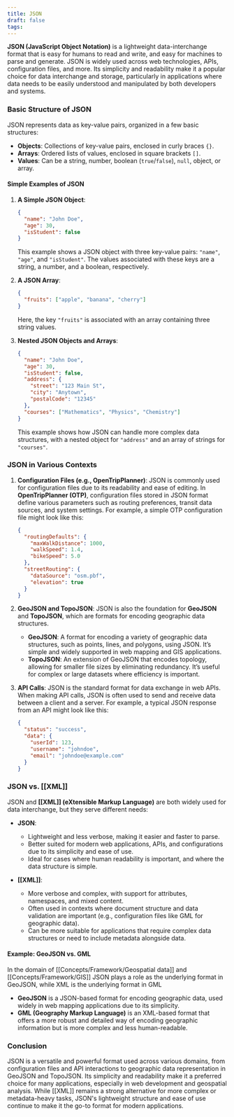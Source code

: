 ```yaml
---
title: JSON
draft: false
tags:
---
```

**JSON (JavaScript Object Notation)** is a lightweight data-interchange format that is easy for humans to read and write, and easy for machines to parse and generate. JSON is widely used across web technologies, APIs, configuration files, and more. Its simplicity and readability make it a popular choice for data interchange and storage, particularly in applications where data needs to be easily understood and manipulated by both developers and systems.

### **Basic Structure of JSON**

JSON represents data as key-value pairs, organized in a few basic structures:
- **Objects**: Collections of key-value pairs, enclosed in curly braces `{}`.
- **Arrays**: Ordered lists of values, enclosed in square brackets `[]`.
- **Values**: Can be a string, number, boolean (`true`/`false`), `null`, object, or array.

#### **Simple Examples of JSON**

1. **A Simple JSON Object**:
   ```json
   {
     "name": "John Doe",
     "age": 30,
     "isStudent": false
   }
   ```
   This example shows a JSON object with three key-value pairs: `"name"`, `"age"`, and `"isStudent"`. The values associated with these keys are a string, a number, and a boolean, respectively.

2. **A JSON Array**:
   ```json
   {
     "fruits": ["apple", "banana", "cherry"]
   }
   ```
   Here, the key `"fruits"` is associated with an array containing three string values.

3. **Nested JSON Objects and Arrays**:
   ```json
   {
     "name": "John Doe",
     "age": 30,
     "isStudent": false,
     "address": {
       "street": "123 Main St",
       "city": "Anytown",
       "postalCode": "12345"
     },
     "courses": ["Mathematics", "Physics", "Chemistry"]
   }
   ```
   This example shows how JSON can handle more complex data structures, with a nested object for `"address"` and an array of strings for `"courses"`.

### **JSON in Various Contexts**

1. **Configuration Files (e.g., OpenTripPlanner)**:
   JSON is commonly used for configuration files due to its readability and ease of editing. In **OpenTripPlanner (OTP)**, configuration files stored in JSON format define various parameters such as routing preferences, transit data sources, and system settings. For example, a simple OTP configuration file might look like this:
   ```json
   {
     "routingDefaults": {
       "maxWalkDistance": 1000,
       "walkSpeed": 1.4,
       "bikeSpeed": 5.0
     },
     "streetRouting": {
       "dataSource": "osm.pbf",
       "elevation": true
     }
   }
   ```

2. **GeoJSON and TopoJSON**:
   JSON is also the foundation for **GeoJSON** and **TopoJSON**, which are formats for encoding geographic data structures.
   - **GeoJSON**: A format for encoding a variety of geographic data structures, such as points, lines, and polygons, using JSON. It’s simple and widely supported in web mapping and GIS applications.
   - **TopoJSON**: An extension of GeoJSON that encodes topology, allowing for smaller file sizes by eliminating redundancy. It’s useful for complex or large datasets where efficiency is important.

3. **API Calls**:
   JSON is the standard format for data exchange in web APIs. When making API calls, JSON is often used to send and receive data between a client and a server. For example, a typical JSON response from an API might look like this:
   ```json
   {
     "status": "success",
     "data": {
       "userId": 123,
       "username": "johndoe",
       "email": "johndoe@example.com"
     }
   }
   ```

### **JSON vs. [[XML]]**

JSON and **[[XML]] (eXtensible Markup Language)** are both widely used for data interchange, but they serve different needs:
- **JSON**: 
  - Lightweight and less verbose, making it easier and faster to parse.
  - Better suited for modern web applications, APIs, and configurations due to its simplicity and ease of use.
  - Ideal for cases where human readability is important, and where the data structure is simple.

- **[[XML]]**: 
  - More verbose and complex, with support for attributes, namespaces, and mixed content.
  - Often used in contexts where document structure and data validation are important (e.g., configuration files like GML for geographic data).
  - Can be more suitable for applications that require complex data structures or need to include metadata alongside data.

#### **Example: GeoJSON vs. GML**
In the domain of [[Concepts/Framework/Geospatial data]] and [[Concepts/Framework/GIS]] JSON plays a role as the underlying format in GeoJSON, while XML is the underlying format in GML
- **GeoJSON** is a JSON-based format for encoding geographic data, used widely in web mapping applications due to its simplicity.
- **GML (Geography Markup Language)** is an XML-based format that offers a more robust and detailed way of encoding geographic information but is more complex and less human-readable.

### **Conclusion**

JSON is a versatile and powerful format used across various domains, from configuration files and API interactions to geographic data representation in GeoJSON and TopoJSON. Its simplicity and readability make it a preferred choice for many applications, especially in web development and geospatial analysis. While [[XML]] remains a strong alternative for more complex or metadata-heavy tasks, JSON's lightweight structure and ease of use continue to make it the go-to format for modern applications.